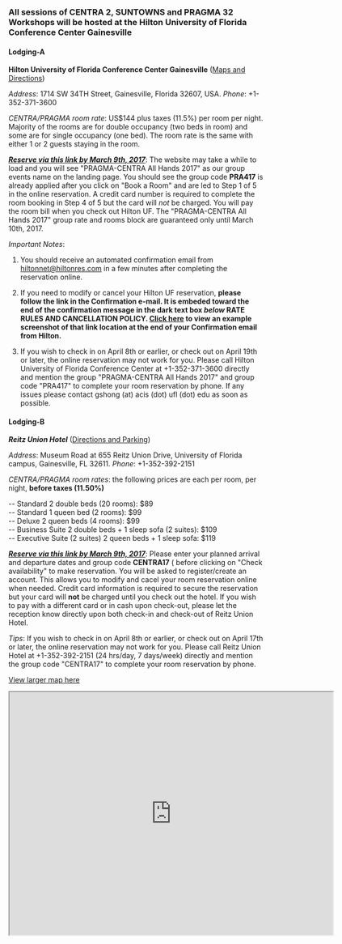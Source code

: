 ### All sessions of CENTRA 2, SUNTOWNS and PRAGMA 32 Workshops will be hosted at the Hilton University of Florida Conference Center Gainesville

<p> </p>

#### Lodging-A

<strong>Hilton University of Florida Conference Center Gainesville</strong> (<a href="http://www3.hilton.com/en/hotels/florida/hilton-university-of-florida-conference-center-gainesville-GVNCCHF/maps-directions/index.html" target="_blank">Maps and Directions</a>)<br />

<i>Address</i>: 1714 SW 34TH Street, Gainesville, Florida 32607, USA. <i>Phone</i>: +1-352-371-3600

<i> CENTRA/PRAGMA room rate</i>: US$144 plus taxes (11.5%) per room per night. Majority of the rooms are for double occupancy (two beds in room) and some are for single occupancy (one bed). The room rate is the same with either 1 or 2 guests staying in the room. 

**<i><a href=" http://www.hilton.com/en/hi/groups/personalized/G/GVNCCHF-PRA417-20170409/index.jhtml?WT.mc_id=POG" target="_blank">Reserve via this link by March 9th, 2017</a></i>**: The website may take a while to load and you will see "PRAGMA-CENTRA All Hands 2017" as our group events name on the landing page. You should see the group code <strong>PRA417</strong> is already applied after you click on "Book a Room" and are led to Step 1 of 5 in the online reservation. A credit card number is required to complete the room booking in Step 4 of 5 but the card will *not* be charged. You will pay the room bill when you check out Hilton UF. The "PRAGMA-CENTRA All Hands 2017" group rate and rooms block are guaranteed only until March 10th, 2017. 

<i>Important Notes</i>: 

1. You should receive an automated confirmation email from hiltonnet@hiltonres.com in a few minutes after completing the reservation online. 

2. If you need to modify or cancel your Hilton UF reservation, **please follow the link in the Confirmation e-mail. It is embeded toward the end of the confirmation message in the dark text box *below* RATE RULES AND CANCELLATION POLICY. [Click here](http://www.globalcentra.org/img/Hilton_modify_cancel.png) to view an example screenshot of that link location at the end of your Confirmation email from Hilton.**

3. If you wish to check in on April 8th or earlier, or check out on April 19th or later, the online reservation may not work for you. Please call Hilton University of Florida Conference Center at +1-352-371-3600 directly and mention the group "PRAGMA-CENTRA All Hands 2017" and group code "PRA417" to complete your room reservation by phone. If any issues please contact gshong (at) acis (dot) ufl (dot) edu as soon as possible.
<p>
</p>

#### Lodging-B

<strong><i> Reitz Union Hotel</i></strong> (<a href="https://www.union.ufl.edu/UnionHotel/Directions" target="_blank">Directions and Parking</a>)

<i>Address</i>: Museum Road at 655 Reitz Union Drive, University of Florida campus, Gainesville, FL 32611. <i>Phone</i>: +1-352-392-2151 

<i>CENTRA/PRAGMA room rates</i>: the following prices are each per room, per night, <strong>before taxes (11.50%)</strong>

-- Standard 2 double beds (20 rooms): $89<br />-- Standard 1 queen bed (2 rooms): $99<br />-- Deluxe 2 queen beds (4 rooms): $99<br />-- Business Suite 2 double beds + 1 sleep sofa (2 suites): $109<br />-- Executive Suite (2 suites) 2 queen beds + 1 sleep sofa: $119

<strong><i><a href="https://www.union.ufl.edu/UnionHotel/OnlineReservationsandAvailability" target="_blank">Reserve via this link by March 9th, 2017</a></i></strong>: Please enter your planned arrival and departure dates and group code <strong>CENTRA17</strong> ( before clicking on "Check availability" to make reservation. You will be asked to register/create an account. This allows you to modify and cacel your room reservation online when needed. Credit card information is required to secure the reservation but your card will **not** be charged until you check out the hotel. If you wish to pay with a different card or in cash upon check-out, please let the reception know directly upon both check-in and check-out of Reitz Union Hotel.  

<i>Tips</i>: If you wish to check in on April 8th or earlier, or check out on April 17th or later, the online reservation may not work for you. Please call Reitz Union Hotel at +1-352-392-2151 (24 hrs/day, 7 days/week) directly and mention the group code "CENTRA17" to complete your room reservation by phone.

<a href="https://goo.gl/AjSyvS" target="_blank">View larger map here</a>

<iframe src="https://www.google.com/maps/d/embed?mid=1y8tewMB7Ku4CbS0yLdHUf7iQ4JU" width="640" height="480"></iframe>
